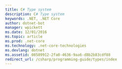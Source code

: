 ```yaml
---
title: C# Type system
description: C# Type system
keywords: .NET, .NET Core
author: dotnet-bot
manager: wpickett
ms.date: 12/01/2016
ms.topic: article
ms.prod: .net-core
ms.technology: .net-core-technologies
ms.devlang: dotnet
ms.assetid: 08589912-2fa0-4636-9aa6-d8b2b83cdf88
redirect_url: /csharp/programming-guide/types/index
---
```

